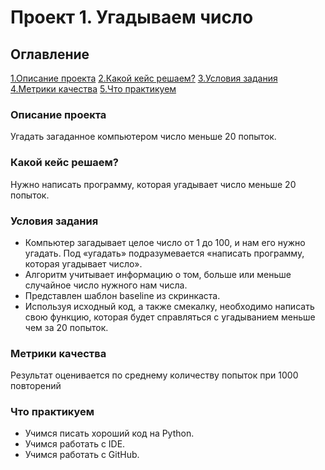 # Проект 1. Угадываем число

## Оглавление
[1.Описание проекта](https://github.com/schdlr50/SF_homework/tree/main/final_task/README.md#Описание-проекта)
[2.Какой кейс решаем?](https://github.com/schdlr50/SF_homework/tree/main/final_task/README.md#Какой-кейс-решаем?)
[3.Условия задания](https://github.com/schdlr50/SF_homework/tree/main/final_task/README.md#ОУсловия-задания)
[4.Метрики качества](https://github.com/schdlr50/SF_homework/tree/main/final_task/README.md#Метрики-качества)
[5.Что практикуем](https://github.com/schdlr50/SF_homework/tree/main/final_task/README.md#Что-практикуем?)

### Описание проекта
Угадать загаданное компьютером число меньше 20 попыток.

### Какой кейс решаем?
Нужно написать программу, которая угадывает число меньше 20 попыток.

### Условия задания
- Компьютер загадывает целое число от 1 до 100, и нам его нужно угадать. Под «угадать» подразумевается «написать программу, которая угадывает число».
- Алгоритм учитывает информацию о том, больше или меньше случайное число нужного нам числа.
- Представлен шаблон baseline из скринкаста.
- Используя исходный код, а также смекалку, необходимо написать свою функцию, которая будет справляться с угадыванием меньше чем за 20 попыток.

### Метрики качества
Результат оценивается по среднему количеству попыток при 1000 повторений

### Что практикуем
- Учимся писать хороший код на Python.
- Учимся работать с IDE.
- Учимся работать с GitHub.